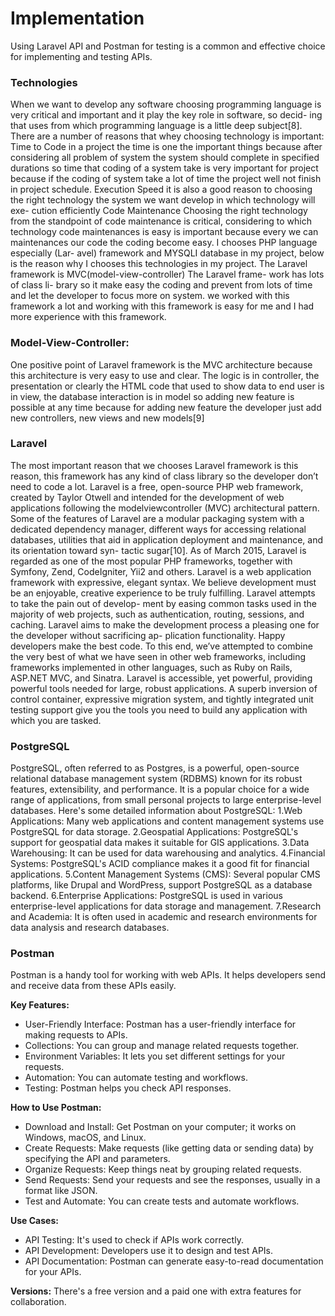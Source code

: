 # Implementation
Using Laravel API and Postman for testing is a common and effective choice for implementing and testing APIs. 

### Technologies
When we want to develop any software choosing programming language is
very critical and important and it play the key role in software, so decid-
ing that uses from which programming language is a little deep subject[8].
There are a number of reasons that whey choosing technology is important:
Time to Code in a project the time is one the important things because after
considering all problem of system the system should complete in specified
durations so time that coding of a system take is very important for project
because if the coding of system take a lot of time the project well not finish
in project schedule. Execution Speed it is also a good reason to choosing the
right technology the system we want develop in which technology will exe-
cution efficiently Code Maintenance Choosing the right technology from the
standpoint of code maintenance is critical, considering to which technology
code maintenances is easy is important because every we can maintenances
our code the coding become easy. I chooses PHP language especially (Lar-
avel) framework and MYSQLI database in my project, below is the reason
why I chooses this technologies in my project. The Laravel framework is
MVC(model-view-controller) The Laravel frame- work has lots of class li-
brary so it make easy the coding and prevent from lots of time and let the
developer to focus more on system. we worked with this framework a lot and
working with this framework is easy for me and I had more experience with
this framework.

### Model-View-Controller:
One positive point of Laravel framework is the MVC architecture because
this architecture is very easy to use and clear. The logic is in controller,
the presentation or clearly the HTML code that used to show data to end
user is in view, the database interaction is in model so adding new feature is
possible at any time because for adding new feature the developer just add
new controllers, new views and new models[9]

### Laravel
The most important reason that we chooses Laravel framework is this reason,
this framework has any kind of class library so the developer don’t need to
code a lot. Laravel is a free, open-source PHP web framework, created by
Taylor Otwell and intended for the development of web applications following
the modelviewcontroller (MVC) architectural pattern. Some of the features
of Laravel are a modular packaging system with a dedicated dependency
manager, different ways for accessing relational databases, utilities that aid
in application deployment and maintenance, and its orientation toward syn-
tactic sugar[10]. As of March 2015, Laravel is regarded as one of the most
popular PHP frameworks, together with Symfony, Zend, CodeIgniter, Yii2
and others. Laravel is a web application framework with expressive, elegant
syntax. We believe development must be an enjoyable, creative experience
to be truly fulfilling. Laravel attempts to take the pain out of develop-
ment by easing common tasks used in the majority of web projects, such
as authentication, routing, sessions, and caching. Laravel aims to make the
development process a pleasing one for the developer without sacrificing ap-
plication functionality. Happy developers make the best code. To this end,
we’ve attempted to combine the very best of what we have seen in other web
frameworks, including frameworks implemented in other languages, such as
Ruby on Rails, ASP.NET MVC, and Sinatra.
Laravel is accessible, yet powerful, providing powerful tools needed for
large, robust applications. A superb inversion of control container, expressive
migration system, and tightly integrated unit testing support give you the
tools you need to build any application with which you are tasked.

### PostgreSQL
PostgreSQL, often referred to as Postgres, is a powerful, open-source relational database management system (RDBMS) known for its robust features, extensibility, and performance. It is a popular choice for a wide range of applications, from small personal projects to large enterprise-level databases. Here's some detailed information about PostgreSQL:
1.Web Applications: Many web applications and content management systems use PostgreSQL for data storage.
2.Geospatial Applications: PostgreSQL's support for geospatial data makes it suitable for GIS applications.
3.Data Warehousing: It can be used for data warehousing and analytics.
4.Financial Systems: PostgreSQL's ACID compliance makes it a good fit for financial applications.
5.Content Management Systems (CMS): Several popular CMS platforms, like Drupal and WordPress, support PostgreSQL as a database backend.
6.Enterprise Applications: PostgreSQL is used in various enterprise-level applications for data storage and management.
7.Research and Academia: It is often used in academic and research environments for data analysis and research databases.

### Postman
Postman is a handy tool for working with web APIs. It helps developers send and receive data from these APIs easily.

**Key Features:**
* User-Friendly Interface: Postman has a user-friendly interface for making requests to APIs.
* Collections: You can group and manage related requests together.
* Environment Variables: It lets you set different settings for your requests.
* Automation: You can automate testing and workflows.
* Testing: Postman helps you check API responses.

**How to Use Postman:**
* Download and Install: Get Postman on your computer; it works on Windows, macOS, and Linux.
* Create Requests: Make requests (like getting data or sending data) by specifying the API and parameters.
* Organize Requests: Keep things neat by grouping related requests.
* Send Requests: Send your requests and see the responses, usually in a format like JSON.
* Test and Automate: You can create tests and automate workflows.

**Use Cases:**
* API Testing: It's used to check if APIs work correctly.
* API Development: Developers use it to design and test APIs.
* API Documentation: Postman can generate easy-to-read documentation for your APIs.

**Versions:**
There's a free version and a paid one with extra features for collaboration.
